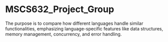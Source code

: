 # MSCS632_Project_Group
The purpose is to compare how different languages handle similar functionalities, emphasizing language-specific features like data structures, memory management, concurrency, and error handling.
